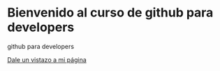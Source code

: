 # Bienvenido al curso de github para developers

github para developers

[Dale un vistazo a mi página](http://www.algo.com)
